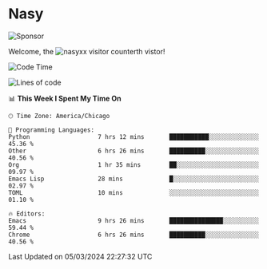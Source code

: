 # Nasy

<!--
<p align="center">
<img height="200" src="https://github-readme-stats.vercel.app/api?username=nasyxx&count_private=true&show_icons=true&theme=dracula&include_all_commits=true"/>
<img height="200" src="https://github-readme-stats.vercel.app/api/top-langs/?username=nasyxx&theme=dracula&hide=html,jupyter+notebook&count_private=true&show_icons=true"/>
</p>

  
----------------
-->

![Sponsor](https://img.shields.io/static/v1.svg?label=Sponsor&message=%E2%9D%A4&logo=GitHub&style=flat&color=pink)
 
Welcome, the ![nasyxx visitor counter](https://count.getloli.com/get/@nasyxx?theme=rule34)th vistor!
 
<!--START_SECTION:waka-->
![Code Time](http://img.shields.io/badge/Code%20Time-4%2C335%20hrs%2049%20mins-blue)

![Lines of code](https://img.shields.io/badge/From%20Hello%20World%20I%27ve%20Written-6.3%20million%20lines%20of%20code-blue)

📊 **This Week I Spent My Time On** 

```text
🕑︎ Time Zone: America/Chicago

💬 Programming Languages: 
Python                   7 hrs 12 mins       ███████████░░░░░░░░░░░░░░   45.36 % 
Other                    6 hrs 26 mins       ██████████░░░░░░░░░░░░░░░   40.56 % 
Org                      1 hr 35 mins        ██░░░░░░░░░░░░░░░░░░░░░░░   09.97 % 
Emacs Lisp               28 mins             █░░░░░░░░░░░░░░░░░░░░░░░░   02.97 % 
TOML                     10 mins             ░░░░░░░░░░░░░░░░░░░░░░░░░   01.10 % 

🔥 Editors: 
Emacs                    9 hrs 26 mins       ███████████████░░░░░░░░░░   59.44 % 
Chrome                   6 hrs 26 mins       ██████████░░░░░░░░░░░░░░░   40.56 % 
```


 Last Updated on 05/03/2024 22:27:32 UTC
<!--END_SECTION:waka-->

<!-- ![visitors](https://visitor-badge.laobi.icu/badge?page_id=nasyxx.nasyxx) -->
